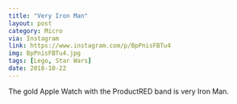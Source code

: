 ```yaml
---
title: "Very Iron Man"
layout: post
category: Micro
via: Instagram
link: https://www.instagram.com/p/BpPnisFBTu4
img: BpPnisFBTu4.jpg
tags: [Lego, Star Wars]
date: 2018-10-22
---
```

The gold Apple Watch with the ProductRED band is very Iron Man.